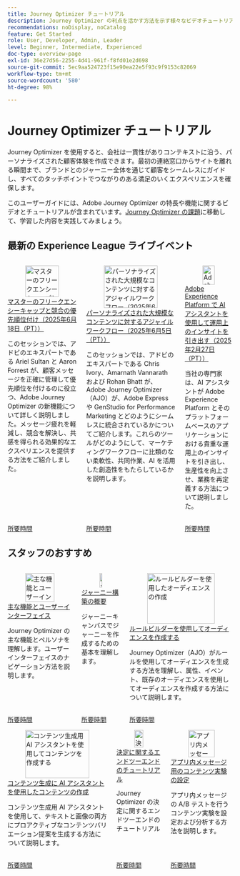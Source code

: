 ```yaml
---
title: Journey Optimizer チュートリアル
description: Journey Optimizer の利点を活かす方法を示す様々なビデオチュートリアルが用意されています。
recommendations: noDisplay, noCatalog
feature: Get Started
role: User, Developer, Admin, Leader
level: Beginner, Intermediate, Experienced
doc-type: overview-page
exl-id: 36e27d56-2255-4d41-961f-f8fd01e2d698
source-git-commit: 5ec9aa524723f15e90ea22e5f93c9f9153c82069
workflow-type: tm+mt
source-wordcount: '580'
ht-degree: 98%

---
```



# Journey Optimizer チュートリアル

Journey Optimizer を使用すると、会社は一貫性がありコンテキストに沿う、パーソナライズされた顧客体験を作成できます。最初の連絡窓口からサイトを離れる瞬間まで、ブランドとのジャーニー全体を通じて顧客をシームレスにガイドし、すべてのタッチポイントでつながりのある満足のいくエクスペリエンスを確保します。

このユーザーガイドには、Adobe Journey Optimizer の特長や機能に関するビデオとチュートリアルが含まれています。[Journey Optimizer の課題](https://experienceleague.adobe.com/ja/docs/journey-optimizer-learn/challenges/introduction-and-prerequisites)に移動して、学習した内容を実践してみましょう。

<div id="recs-overview-body-1"></div>
<div id="recs-overview-body-2"></div>
<div id="recs-overview-body-3"></div>
<div id="recs-overview-body-4"></div>
<div id="recs-overview-body-5"></div>
<div id="recs-overview-body-6"></div>



## 最新の Experience League ライブイベント

<!-- CARDS
* https://experienceleague.adobe.com/ja/docs/events/experience-league-live-recordings/episodes/exl-live-episode-06-18-25
  {title = Master Frequency Capping & Conflict Prioritization (June 18, 2025)}
  {description = In this session, Adobe experts Ariel Sultan and Aaron Forrest dove into new features in Adobe Journey Optimizer to help you govern and prioritize customer messages with precision. They showed how to reduce messaging fatigue, resolve conflicts, and deliver impactful experiences that resonate. }
* https://experienceleague.adobe.com/ja/docs/events/experience-league-live-recordings/episodes/exl-live-episode-40-2024-10-24
     {title = Agile Workflows for Personalized Content at Scale (June 05, 2025)}
     {description = In this session, Adobe experts Chris Ivory, Amarnath Vannarath, and Rohan Bhatt showcase how Adobe Journey Optimizer (AJO) seamlessly integrates with Adobe Express and GenStudio for Performance Marketing. Learn how these tools bring unparalleled flexibility, collaboration, and AI-powered creativity to your marketing workflows.}
* https://experienceleague.adobe.com/ja/docs/events/experience-league-live-recordings/episodes/exl-live-episode-02-27-25
     {title = Unlocking operational insights with AI Assistant in Adobe Experience Platform (February 27, 2025)}
     {description = ur experts discussed how AI Assistant can unlock valuable operational insights, boosting productivity and redefining work in Adobe Experience Platform and its platform-based applications.}

-->
<!-- START CARDS HTML - DO NOT MODIFY BY HAND -->
<div class="columns">
    <div class="column is-half-tablet is-half-desktop is-one-third-widescreen" aria-label="Master Frequency Capping & Conflict Prioritization (June 18, 2025)">
        <div class="card" style="height: 100%; display: flex; flex-direction: column; height: 100%;">
            <div class="card-image">
                <figure class="image x-is-16by9">
                    <a href="https://experienceleague.adobe.com/ja/docs/events/experience-league-live-recordings/episodes/exl-live-episode-06-18-25" title="マスターのフリークエンシーキャップと競合の優先順位付け（2025年6月18日（PT））" target="_blank" rel="referrer">
                        <img class="is-bordered-r-small" src="https://video.tv.adobe.com/v/3464052/?format=jpeg&nocache=1750720617792" alt="マスターのフリークエンシーキャップと競合の優先順位付け（2025年6月18日（PT））"
                             style="width: 100%; aspect-ratio: 16 / 9; object-fit: cover; overflow: hidden; display: block; margin: auto;">
                    </a>
                </figure>
            </div>
            <div class="card-content is-padded-small" style="display: flex; flex-direction: column; flex-grow: 1; justify-content: space-between;">
                <div class="top-card-content">
                    <p class="headline is-size-6 has-text-weight-bold">
                        <a href="https://experienceleague.adobe.com/ja/docs/events/experience-league-live-recordings/episodes/exl-live-episode-06-18-25" target="_blank" rel="referrer" title="マスターのフリークエンシーキャップと競合の優先順位付け（2025年6月18日（PT））">マスターのフリークエンシーキャップと競合の優先順位付け（2025年6月18日（PT））</a>
                    </p>
                    <p class="is-size-6">このセッションでは、アドビのエキスパートである Ariel Sultan と Aaron Forrest が、顧客メッセージを正確に管理して優先順位を付けるのに役立つ、Adobe Journey Optimizer の新機能について詳しく説明しました。メッセージ疲れを軽減し、競合を解決し、共感を得られる効果的なエクスペリエンスを提供する方法をご紹介しました。</p>
                </div>
                <a href="https://experienceleague.adobe.com/ja/docs/events/experience-league-live-recordings/episodes/exl-live-episode-06-18-25" target="_blank" rel="referrer" class="spectrum-Button spectrum-Button--outline spectrum-Button--primary spectrum-Button--sizeM" style="align-self: flex-start; margin-top: 1rem;">
                    <span class="spectrum-Button-label has-no-wrap has-text-weight-bold">所要時間</span>
                </a>
            </div>
        </div>
    </div>
    <div class="column is-half-tablet is-half-desktop is-one-third-widescreen" aria-label="Agile Workflows for Personalized Content at Scale (June 05, 2025)">
        <div class="card" style="height: 100%; display: flex; flex-direction: column; height: 100%;">
            <div class="card-image">
                <figure class="image x-is-16by9">
                    <a href="https://experienceleague.adobe.com/ja/docs/events/experience-league-live-recordings/episodes/exl-live-episode-40-2024-10-24" title="パーソナライズされた大規模なコンテンツに対するアジャイルワークフロー（2025年6月5日（PT））" target="_blank" rel="referrer">
                        <img class="is-bordered-r-small" src="https://video.tv.adobe.com/v/3436457?format=jpeg&nocache=1750720617807" alt="パーソナライズされた大規模なコンテンツに対するアジャイルワークフロー（2025年6月5日（PT））"
                             style="width: 100%; aspect-ratio: 16 / 9; object-fit: cover; overflow: hidden; display: block; margin: auto;">
                    </a>
                </figure>
            </div>
            <div class="card-content is-padded-small" style="display: flex; flex-direction: column; flex-grow: 1; justify-content: space-between;">
                <div class="top-card-content">
                    <p class="headline is-size-6 has-text-weight-bold">
                        <a href="https://experienceleague.adobe.com/ja/docs/events/experience-league-live-recordings/episodes/exl-live-episode-40-2024-10-24" target="_blank" rel="referrer" title="パーソナライズされた大規模なコンテンツに対するアジャイルワークフロー（2025年6月5日（PT））">パーソナライズされた大規模なコンテンツに対するアジャイルワークフロー（2025年6月5日（PT））</a>
                    </p>
                    <p class="is-size-6">このセッションでは、アドビのエキスパートである Chris Ivory、Amarnath Vannarath および Rohan Bhatt が、Adobe Journey Optimizer（AJO）が、Adobe Express や GenStudio for Performance Marketing とどのようにシームレスに統合されているかについてご紹介します。これらのツールがどのようにして、マーケティングワークフローに比類のない柔軟性、共同作業、AI を活用した創造性をもたらしているかを説明します。</p>
                </div>
                <a href="https://experienceleague.adobe.com/ja/docs/events/experience-league-live-recordings/episodes/exl-live-episode-40-2024-10-24" target="_blank" rel="referrer" class="spectrum-Button spectrum-Button--outline spectrum-Button--primary spectrum-Button--sizeM" style="align-self: flex-start; margin-top: 1rem;">
                    <span class="spectrum-Button-label has-no-wrap has-text-weight-bold">所要時間</span>
                </a>
            </div>
        </div>
    </div>
    <div class="column is-half-tablet is-half-desktop is-one-third-widescreen" aria-label="Unlocking operational insights with AI Assistant in Adobe Experience Platform (February 27, 2025)">
        <div class="card" style="height: 100%; display: flex; flex-direction: column; height: 100%;">
            <div class="card-image">
                <figure class="image x-is-16by9">
                    <a href="https://experienceleague.adobe.com/ja/docs/events/experience-league-live-recordings/episodes/exl-live-episode-02-27-25" title="Adobe Experience Platform で AI アシスタントを使用して運用上のインサイトを引き出す（2025年2月27日（PT））" target="_blank" rel="referrer">
                        <img class="is-bordered-r-small" src="https://video.tv.adobe.com/v/3448635/?format=jpeg&nocache=1750720617800" alt="Adobe Experience Platform で AI アシスタントを使用して運用上のインサイトを引き出す（2025年2月27日（PT））"
                             style="width: 100%; aspect-ratio: 16 / 9; object-fit: cover; overflow: hidden; display: block; margin: auto;">
                    </a>
                </figure>
            </div>
            <div class="card-content is-padded-small" style="display: flex; flex-direction: column; flex-grow: 1; justify-content: space-between;">
                <div class="top-card-content">
                    <p class="headline is-size-6 has-text-weight-bold">
                        <a href="https://experienceleague.adobe.com/ja/docs/events/experience-league-live-recordings/episodes/exl-live-episode-02-27-25" target="_blank" rel="referrer" title="Adobe Experience Platform で AI アシスタントを使用して運用上のインサイトを引き出す（2025年2月27日（PT））">Adobe Experience Platform で AI アシスタントを使用して運用上のインサイトを引き出す（2025年2月27日（PT））</a>
                    </p>
                    <p class="is-size-6">当社の専門家は、AI アシスタントが Adobe Experience Platform とそのプラットフォームベースのアプリケーションにおける貴重な運用上のインサイトを引き出し、生産性を向上させ、業務を再定義する方法について説明しました。</p>
                </div>
                <a href="https://experienceleague.adobe.com/ja/docs/events/experience-league-live-recordings/episodes/exl-live-episode-02-27-25" target="_blank" rel="referrer" class="spectrum-Button spectrum-Button--outline spectrum-Button--primary spectrum-Button--sizeM" style="align-self: flex-start; margin-top: 1rem;">
                    <span class="spectrum-Button-label has-no-wrap has-text-weight-bold">所要時間</span>
                </a>
            </div>
        </div>
    </div>
</div>
<!-- END CARDS HTML - DO NOT MODIFY BY HAND -->

<div id="staff-picks-section">

## スタッフのおすすめ

<!-- CARDS

* https://experienceleague.adobe.com/ja/docs/journey-optimizer-learn/tutorials/introduction-to-journey-optimizer/key-capabilities-and-user-interface
* https://experienceleague.adobe.com/ja/docs/journey-optimizer-learn/tutorials/create-journeys/introduction-to-building-a-journey
* https://experienceleague.adobe.com/ja/docs/journey-optimizer-learn/tutorials/profiles-audiences-subscriptions/create-audiences-using-the-rule-builder

-->
<!-- START CARDS HTML - DO NOT MODIFY BY HAND -->
<div class="columns">
    <div class="column is-half-tablet is-half-desktop is-one-third-widescreen" aria-label="Key capabilities and the user interface">
        <div class="card" style="height: 100%; display: flex; flex-direction: column; height: 100%;">
            <div class="card-image">
                <figure class="image x-is-16by9">
                    <a href="https://experienceleague.adobe.com/ja/docs/journey-optimizer-learn/tutorials/introduction-to-journey-optimizer/key-capabilities-and-user-interface" title="主な機能とユーザーインターフェイス" target="_blank" rel="referrer">
                        <img class="is-bordered-r-small" src="https://video.tv.adobe.com/v/3424995?format=jpeg&nocache=1750720618534" alt="主な機能とユーザーインターフェイス"
                             style="width: 100%; aspect-ratio: 16 / 9; object-fit: cover; overflow: hidden; display: block; margin: auto;">
                    </a>
                </figure>
            </div>
            <div class="card-content is-padded-small" style="display: flex; flex-direction: column; flex-grow: 1; justify-content: space-between;">
                <div class="top-card-content">
                    <p class="headline is-size-6 has-text-weight-bold">
                        <a href="https://experienceleague.adobe.com/ja/docs/journey-optimizer-learn/tutorials/introduction-to-journey-optimizer/key-capabilities-and-user-interface" target="_blank" rel="referrer" title="主な機能とユーザーインターフェイス">主な機能とユーザーインターフェイス</a>
                    </p>
                    <p class="is-size-6">Journey Optimizer の主な機能とペルソナを理解します。ユーザーインターフェイスのナビゲーション方法を説明します。</p>
                </div>
                <a href="https://experienceleague.adobe.com/ja/docs/journey-optimizer-learn/tutorials/introduction-to-journey-optimizer/key-capabilities-and-user-interface" target="_blank" rel="referrer" class="spectrum-Button spectrum-Button--outline spectrum-Button--primary spectrum-Button--sizeM" style="align-self: flex-start; margin-top: 1rem;">
                    <span class="spectrum-Button-label has-no-wrap has-text-weight-bold">所要時間</span>
                </a>
            </div>
        </div>
    </div>
    <div class="column is-half-tablet is-half-desktop is-one-third-widescreen" aria-label="Introduction to building a journey">
        <div class="card" style="height: 100%; display: flex; flex-direction: column; height: 100%;">
            <div class="card-image">
                <figure class="image x-is-16by9">
                    <a href="https://experienceleague.adobe.com/ja/docs/journey-optimizer-learn/tutorials/create-journeys/introduction-to-building-a-journey" title="ジャーニー構築の概要" target="_blank" rel="referrer">
                        <img class="is-bordered-r-small" src="https://video.tv.adobe.com/v/3424996?format=jpeg&nocache=1750720618508" alt="ジャーニー構築の概要"
                             style="width: 100%; aspect-ratio: 16 / 9; object-fit: cover; overflow: hidden; display: block; margin: auto;">
                    </a>
                </figure>
            </div>
            <div class="card-content is-padded-small" style="display: flex; flex-direction: column; flex-grow: 1; justify-content: space-between;">
                <div class="top-card-content">
                    <p class="headline is-size-6 has-text-weight-bold">
                        <a href="https://experienceleague.adobe.com/ja/docs/journey-optimizer-learn/tutorials/create-journeys/introduction-to-building-a-journey" target="_blank" rel="referrer" title="ジャーニー構築の概要">ジャーニー構築の概要</a>
                    </p>
                    <p class="is-size-6">ジャーニーキャンバスでジャーニーを作成するための基本を理解します。</p>
                </div>
                <a href="https://experienceleague.adobe.com/ja/docs/journey-optimizer-learn/tutorials/create-journeys/introduction-to-building-a-journey" target="_blank" rel="referrer" class="spectrum-Button spectrum-Button--outline spectrum-Button--primary spectrum-Button--sizeM" style="align-self: flex-start; margin-top: 1rem;">
                    <span class="spectrum-Button-label has-no-wrap has-text-weight-bold">所要時間</span>
                </a>
            </div>
        </div>
    </div>
    <div class="column is-half-tablet is-half-desktop is-one-third-widescreen" aria-label="Create an audience using the rule builder">
        <div class="card" style="height: 100%; display: flex; flex-direction: column; height: 100%;">
            <div class="card-image">
                <figure class="image x-is-16by9">
                    <a href="https://experienceleague.adobe.com/ja/docs/journey-optimizer-learn/tutorials/profiles-audiences-subscriptions/create-audiences-using-the-rule-builder" title="ルールビルダーを使用したオーディエンスの作成" target="_blank" rel="referrer">
                        <img class="is-bordered-r-small" src="https://video.tv.adobe.com/v/3425020?format=jpeg&nocache=1750720618527" alt="ルールビルダーを使用したオーディエンスの作成"
                             style="width: 100%; aspect-ratio: 16 / 9; object-fit: cover; overflow: hidden; display: block; margin: auto;">
                    </a>
                </figure>
            </div>
            <div class="card-content is-padded-small" style="display: flex; flex-direction: column; flex-grow: 1; justify-content: space-between;">
                <div class="top-card-content">
                    <p class="headline is-size-6 has-text-weight-bold">
                        <a href="https://experienceleague.adobe.com/ja/docs/journey-optimizer-learn/tutorials/profiles-audiences-subscriptions/create-audiences-using-the-rule-builder" target="_blank" rel="referrer" title="ルールビルダーを使用したオーディエンスの作成">ルールビルダーを使用してオーディエンスを作成する</a>
                    </p>
                    <p class="is-size-6">Journey Optimizer（AJO）がルールを使用してオーディエンスを生成する方法を理解し、属性、イベント、既存のオーディエンスを使用してオーディエンスを作成する方法について説明します。</p>
                </div>
                <a href="https://experienceleague.adobe.com/ja/docs/journey-optimizer-learn/tutorials/profiles-audiences-subscriptions/create-audiences-using-the-rule-builder" target="_blank" rel="referrer" class="spectrum-Button spectrum-Button--outline spectrum-Button--primary spectrum-Button--sizeM" style="align-self: flex-start; margin-top: 1rem;">
                    <span class="spectrum-Button-label has-no-wrap has-text-weight-bold">所要時間</span>
                </a>
            </div>
        </div>
    </div>
</div>
<!-- END CARDS HTML - DO NOT MODIFY BY HAND -->

<!-- CARDS
* https://experienceleague.adobe.com/ja/docs/journey-optimizer-learn/tutorials/content-management/ai-assistant/create-content-using-ai-assistant-for-content-generation
* https://experienceleague.adobe.com/ja/docs/journey-optimizer-learn/tutorials/decision-capabilities/decisioning/decisioning-end-to-end
* https://experienceleague.adobe.com/ja/docs/journey-optimizer-learn/tutorials/channels/in-app-channel/content-experiments-for-in-app-messages

-->
<!-- START CARDS HTML - DO NOT MODIFY BY HAND -->
<div class="columns">
    <div class="column is-half-tablet is-half-desktop is-one-third-widescreen" aria-label="Create content using AI Assistant for content generation">
        <div class="card" style="height: 100%; display: flex; flex-direction: column; height: 100%;">
            <div class="card-image">
                <figure class="image x-is-16by9">
                    <a href="https://experienceleague.adobe.com/ja/docs/journey-optimizer-learn/tutorials/content-management/ai-assistant/create-content-using-ai-assistant-for-content-generation" title="コンテンツ生成用 AI アシスタントを使用してコンテンツを作成する" target="_blank" rel="referrer">
                        <img class="is-bordered-r-small" src="https://video.tv.adobe.com/v/3434635/?format=jpeg&nocache=1750720619194" alt="コンテンツ生成用 AI アシスタントを使用してコンテンツを作成する"
                             style="width: 100%; aspect-ratio: 16 / 9; object-fit: cover; overflow: hidden; display: block; margin: auto;">
                    </a>
                </figure>
            </div>
            <div class="card-content is-padded-small" style="display: flex; flex-direction: column; flex-grow: 1; justify-content: space-between;">
                <div class="top-card-content">
                    <p class="headline is-size-6 has-text-weight-bold">
                        <a href="https://experienceleague.adobe.com/ja/docs/journey-optimizer-learn/tutorials/content-management/ai-assistant/create-content-using-ai-assistant-for-content-generation" target="_blank" rel="referrer" title="コンテンツ生成用 AI アシスタントを使用してコンテンツを作成する"> コンテンツ生成に AI アシスタントを使用したコンテンツの作成 </a>
                    </p>
                    <p class="is-size-6">コンテンツ生成用 AI アシスタントを使用して、テキストと画像の両方にプロアクティブなコンテンツバリエーション提案を生成する方法について説明します。</p>
                </div>
                <a href="https://experienceleague.adobe.com/ja/docs/journey-optimizer-learn/tutorials/content-management/ai-assistant/create-content-using-ai-assistant-for-content-generation" target="_blank" rel="referrer" class="spectrum-Button spectrum-Button--outline spectrum-Button--primary spectrum-Button--sizeM" style="align-self: flex-start; margin-top: 1rem;">
                    <span class="spectrum-Button-label has-no-wrap has-text-weight-bold">所要時間</span>
                </a>
            </div>
        </div>
    </div>
    <div class="column is-half-tablet is-half-desktop is-one-third-widescreen" aria-label="Decisioning end-to-end walkthrough">
        <div class="card" style="height: 100%; display: flex; flex-direction: column; height: 100%;">
            <div class="card-image">
                <figure class="image x-is-16by9">
                    <a href="https://experienceleague.adobe.com/ja/docs/journey-optimizer-learn/tutorials/decision-capabilities/decisioning/decisioning-end-to-end" title="決定に関するエンドツーエンドのチュートリアル" target="_blank" rel="referrer">
                        <img class="is-bordered-r-small" src="https://video.tv.adobe.com/v/3451100/?format=jpeg&nocache=1750720619211" alt="決定に関するエンドツーエンドのチュートリアル"
                             style="width: 100%; aspect-ratio: 16 / 9; object-fit: cover; overflow: hidden; display: block; margin: auto;">
                    </a>
                </figure>
            </div>
            <div class="card-content is-padded-small" style="display: flex; flex-direction: column; flex-grow: 1; justify-content: space-between;">
                <div class="top-card-content">
                    <p class="headline is-size-6 has-text-weight-bold">
                        <a href="https://experienceleague.adobe.com/ja/docs/journey-optimizer-learn/tutorials/decision-capabilities/decisioning/decisioning-end-to-end" target="_blank" rel="referrer" title="決定に関するエンドツーエンドのチュートリアル">決定に関するエンドツーエンドのチュートリアル</a>
                    </p>
                    <p class="is-size-6">Journey Optimizer の決定に関するエンドツーエンドのチュートリアル</p>
                </div>
                <a href="https://experienceleague.adobe.com/ja/docs/journey-optimizer-learn/tutorials/decision-capabilities/decisioning/decisioning-end-to-end" target="_blank" rel="referrer" class="spectrum-Button spectrum-Button--outline spectrum-Button--primary spectrum-Button--sizeM" style="align-self: flex-start; margin-top: 1rem;">
                    <span class="spectrum-Button-label has-no-wrap has-text-weight-bold">所要時間</span>
                </a>
            </div>
        </div>
    </div>
    <div class="column is-half-tablet is-half-desktop is-one-third-widescreen" aria-label="Configure content experiments for in-app messages">
        <div class="card" style="height: 100%; display: flex; flex-direction: column; height: 100%;">
            <div class="card-image">
                <figure class="image x-is-16by9">
                    <a href="https://experienceleague.adobe.com/ja/docs/journey-optimizer-learn/tutorials/channels/in-app-channel/content-experiments-for-in-app-messages" title="アプリ内メッセージ用のコンテンツ実験の設定" target="_blank" rel="referrer">
                        <img class="is-bordered-r-small" src="https://video.tv.adobe.com/v/3419898/?format=jpeg&nocache=1750720619204" alt="アプリ内メッセージ用のコンテンツ実験の設定"
                             style="width: 100%; aspect-ratio: 16 / 9; object-fit: cover; overflow: hidden; display: block; margin: auto;">
                    </a>
                </figure>
            </div>
            <div class="card-content is-padded-small" style="display: flex; flex-direction: column; flex-grow: 1; justify-content: space-between;">
                <div class="top-card-content">
                    <p class="headline is-size-6 has-text-weight-bold">
                        <a href="https://experienceleague.adobe.com/ja/docs/journey-optimizer-learn/tutorials/channels/in-app-channel/content-experiments-for-in-app-messages" target="_blank" rel="referrer" title="アプリ内メッセージ用のコンテンツ実験の設定">アプリ内メッセージ用のコンテンツ実験の設定</a>
                    </p>
                    <p class="is-size-6">アプリ内メッセージの A/B テストを行うコンテンツ実験を設定および分析する方法を説明します。</p>
                </div>
                <a href="https://experienceleague.adobe.com/ja/docs/journey-optimizer-learn/tutorials/channels/in-app-channel/content-experiments-for-in-app-messages" target="_blank" rel="referrer" class="spectrum-Button spectrum-Button--outline spectrum-Button--primary spectrum-Button--sizeM" style="align-self: flex-start; margin-top: 1rem;">
                    <span class="spectrum-Button-label has-no-wrap has-text-weight-bold">所要時間</span>
                </a>
            </div>
        </div>
    </div>
</div>
<!-- END CARDS HTML - DO NOT MODIFY BY HAND -->
